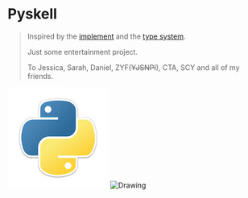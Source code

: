 # Pyskell

> Inspired by the [implement](http://smallshire.org.uk/sufficientlysmall/2010/04/11/a-hindley-milner-type-inference-implementation-in-python/) and the [type system](https://en.wikipedia.org/wiki/Hindley%E2%80%93Milner_type_system).
>
> Just some entertainment project.
>
> To Jessica, Sarah, Daniel, ZYF(~~YJSNPI~~), CTA, SCY and all of my friends.

<img src="https://raw.githubusercontent.com/syl20bnr/spacemacs/master/layers/%2Blang/python/img/python.png" alt="Drawing" style="width: 200px;"/>
<img src="https://cdn.codementor.io/assets/topic/category_header/haskell-019c0d6e102e573012c2ab2cdd153b74.png" alt="Drawing" style="width: 200px;"/>
